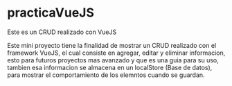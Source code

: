 # practicaVueJS
Este es un CRUD realizado con VueJS

Este mini proyecto tiene la finalidad de mostrar un CRUD realizado con el framework VueJS, el cual consiste en agregar, editar y eliminar informacion, esto para futuros proyectos mas avanzado y que es una guia para su uso, tambien esa informacion se almacena en un localStore (Base de datos), para mostrar el comportamiento de los elemntos cuando se guardan.
